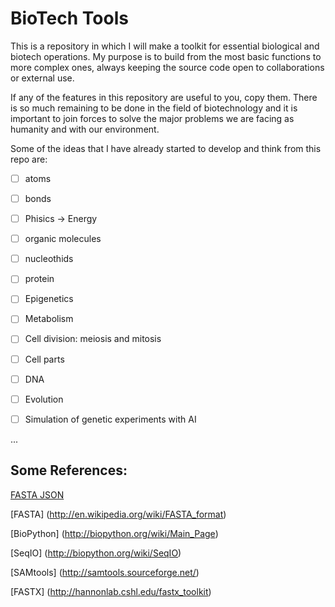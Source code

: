 # BioTech Tools

This is a repository in which I will make a toolkit for essential biological and biotech operations. My purpose is to build from the most basic functions to more complex ones, always keeping the source code open to collaborations or external use.

If any of the features in this repository are useful to you, copy them. There is so much remaining to be done in the field of biotechnology and it is important to join forces to solve the major problems we are facing as humanity and with our environment.

Some of the ideas that I have already started to develop and think from this repo are:

- [ ] atoms

- [ ] bonds

- [ ] Phisics -> Energy

- [ ] organic molecules

- [ ] nucleothids

- [ ] protein

- [ ] Epigenetics

- [ ] Metabolism

- [ ] Cell division: meiosis and mitosis

- [ ] Cell parts

- [ ] DNA

- [ ] Evolution

- [ ] Simulation of genetic experiments with AI



...

## Some References:

[FASTA JSON](https://gist.github.com/BenLangmead/8307011)

[FASTA] (http://en.wikipedia.org/wiki/FASTA_format)

[BioPython] (http://biopython.org/wiki/Main_Page)

[SeqIO] (http://biopython.org/wiki/SeqIO)

[SAMtools] (http://samtools.sourceforge.net/)

[FASTX] (http://hannonlab.cshl.edu/fastx_toolkit)
